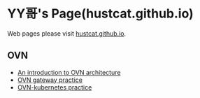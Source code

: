 YY哥's Page(hustcat.github.io)
=================

Web pages please visit [hustcat.github.io](http://hustcat.github.io).


## OVN

* [An introduction to OVN architecture](_posts/2018-01-04-an-introduction-to-ovn-architecture.md)
* [OVN gateway practice](_posts/2018-01-04-ovn-gateway-practice.md)
* [OVN-kubernetes practice](_posts/2018-01-03-ovn-k8s-practice.md)


